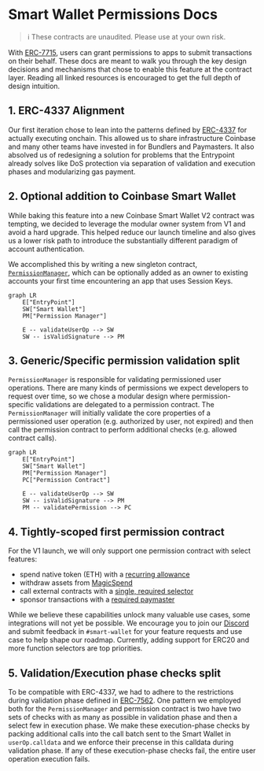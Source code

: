 # Smart Wallet Permissions Docs

> :information_source: These contracts are unaudited. Please use at your own risk.

With [ERC-7715](./ERC-7715.md), users can grant permissions to apps to submit transactions on their behalf. These docs are meant to walk you through the key design decisions and mechanisms that chose to enable this feature at the contract layer. Reading all linked resources is encouraged to get the full depth of design intuition.

## 1. ERC-4337 Alignment

Our first iteration chose to lean into the patterns defined by [ERC-4337](https://eips.ethereum.org/EIPS/eip-4337) for actually executing onchain. This allowed us to share infrastructure Coinbase and many other teams have invested in for Bundlers and Paymasters. It also absolved us of redesigning a solution for problems that the Entrypoint already solves like DoS protection via separation of validation and execution phases and modularizing gas payment.

## 2. Optional addition to Coinbase Smart Wallet

While baking this feature into a new Coinbase Smart Wallet V2 contract was tempting, we decided to leverage the modular owner system from V1 and avoid a hard upgrade. This helped reduce our launch timeline and also gives us a lower risk path to introduce the substantially different paradigm of account authentication.

We accomplished this by writing a new singleton contract, [`PermissionManager`](./PermissionManager.md), which can be optionally added as an owner to existing accounts your first time encountering an app that uses Session Keys.

```mermaid
graph LR
    E["EntryPoint"]
    SW["Smart Wallet"]
    PM["Permission Manager"]

    E -- validateUserOp --> SW
    SW -- isValidSignature --> PM
```

## 3. Generic/Specific permission validation split

`PermissionManager` is responsible for validating permissioned user operations. There are many kinds of permissions we expect developers to request over time, so we chose a modular design where permission-specific validations are delegated to a permission contract. The `PermissionManager` will initially validate the core properties of a permissioned user operation (e.g. authorized by user, not expired) and then call the permission contract to perform additional checks (e.g. allowed contract calls).

```mermaid
graph LR
    E["EntryPoint"]
    SW["Smart Wallet"]
    PM["Permission Manager"]
    PC["Permission Contract"]

    E -- validateUserOp --> SW
    SW -- isValidSignature --> PM
    PM -- validatePermission --> PC
```

## 4. Tightly-scoped first permission contract

For the V1 launch, we will only support one permission contract with select features:

- spend native token (ETH) with a [recurring allowance](./RecurringAllowance.md)
- withdraw assets from [MagicSpend](https://github.com/coinbase/magic-spend)
- call external contracts with a [single, required selector](./PermissionedCall.md)
- sponsor transactions with a [required paymaster](./PaymasterRequirement.md)

While we believe these capabilities unlock many valuable use cases, some integrations will not yet be possible. We encourage you to join our [Discord](<(https://discord.com/invite/cdp/)>) and submit feedback in `#smart-wallet` for your feature requests and use case to help shape our roadmap. Currently, adding support for ERC20 and more function selectors are top priorities.

## 5. Validation/Execution phase checks split

To be compatible with ERC-4337, we had to adhere to the restrictions during validation phase defined in [ERC-7562](https://eips.ethereum.org/EIPS/eip-7562). One pattern we employed both for the `PermissionManager` and permission contract is two have two sets of checks with as many as possible in validation phase and then a select few in execution phase. We make these execution-phase checks by packing additional calls into the call batch sent to the Smart Wallet in `userOp.calldata` and we enforce their precense in this calldata during validation phase. If any of these execution-phase checks fail, the entire user operation execution fails.
